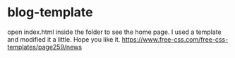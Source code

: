 # blog-template
open index.html inside the folder to see the home page. 
I used a template and modified it a little. Hope you like it.
https://www.free-css.com/free-css-templates/page259/news
